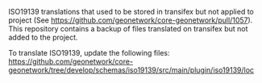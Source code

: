 ISO19139 translations that used to be stored in transifex but not applied to project (See https://github.com/geonetwork/core-geonetwork/pull/1057). This repository contains a backup of files translated on transifex but not added to the project.

To translate ISO19139, update the following files: https://github.com/geonetwork/core-geonetwork/tree/develop/schemas/iso19139/src/main/plugin/iso19139/loc
